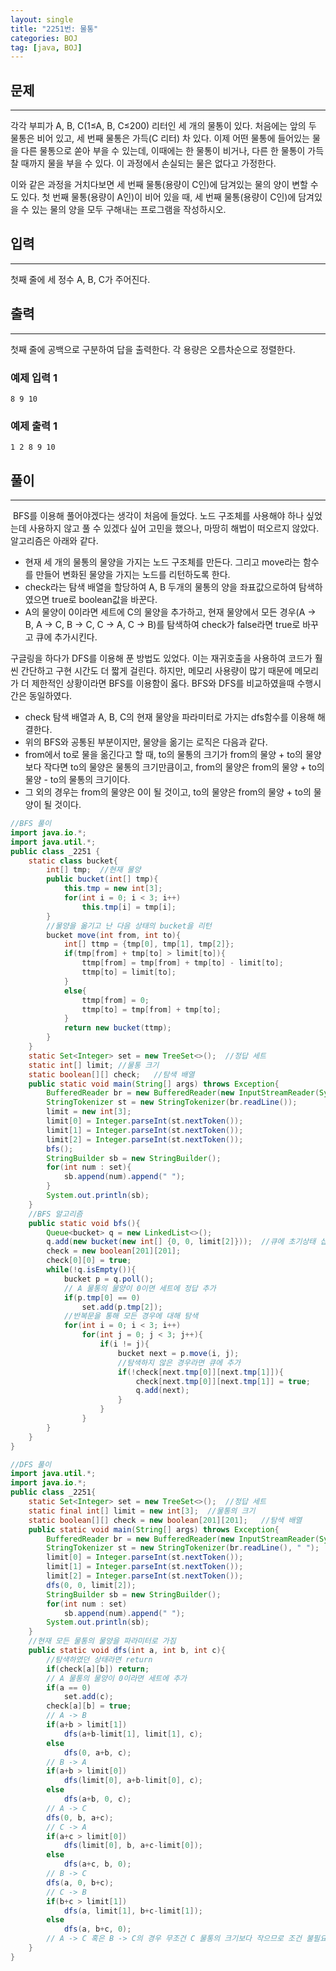 ```yaml
---
layout: single
title: "2251번: 물통"
categories: BOJ
tag: [java, BOJ]
---
```


## 문제
---
각각 부피가 A, B, C(1≤A, B, C≤200) 리터인 세 개의 물통이 있다. 처음에는 앞의 두 물통은 비어 있고, 세 번째 물통은 가득(C 리터) 차 있다. 이제 어떤 물통에 들어있는 물을 다른 물통으로 쏟아 부을 수 있는데, 이때에는 한 물통이 비거나, 다른 한 물통이 가득 찰 때까지 물을 부을 수 있다. 이 과정에서 손실되는 물은 없다고 가정한다.

이와 같은 과정을 거치다보면 세 번째 물통(용량이 C인)에 담겨있는 물의 양이 변할 수도 있다. 첫 번째 물통(용량이 A인)이 비어 있을 때, 세 번째 물통(용량이 C인)에 담겨있을 수 있는 물의 양을 모두 구해내는 프로그램을 작성하시오.

## 입력
---
첫째 줄에 세 정수 A, B, C가 주어진다.

## 출력
---
첫째 줄에 공백으로 구분하여 답을 출력한다. 각 용량은 오름차순으로 정렬한다.

### 예제 입력 1 

```
8 9 10
```

### 예제 출력 1 

```
1 2 8 9 10
```

## 풀이
---
&nbsp;BFS를 이용해 풀어야겠다는 생각이 처음에 들었다. 노드 구조체를 사용해야 하나 싶었는데 사용하지 않고 풀 수 있겠다 싶어 고민을 했으나, 마땅히 해법이 떠오르지 않았다. 알고리즘은 아래와 같다.
- 현재 세 개의 물통의 물양을 가지는 노드 구조체를 만든다. 그리고 move라는 함수를 만들어 변화된 물양을 가지는 노드를 리턴하도록 한다.
- check라는 탐색 배열을 할당하여 A, B 두개의 물통의 양을 좌표값으로하여 탐색하였으면 true로 boolean값을 바꾼다.
- A의 물양이 0이라면 세트에 C의 물양을 추가하고, 현재 물양에서 모든 경우(A -> B, A -> C, B -> C, C -> A, C -> B)를 탐색하여 check가 false라면 true로 바꾸고 큐에 추가시킨다.

구글링을 하다가 DFS를 이용해 푼 방법도 있었다. 이는 재귀호출을 사용하여 코드가 훨씬 간단하고 구현 시간도 더 짧게 걸린다. 하지만, 메모리 사용량이 많기 때문에 메모리가 더 제한적인 상황이라면 BFS를 이용함이 옳다. BFS와 DFS를 비교하였을때 수행시간은 동일하였다.
- check 탐색 배열과 A, B, C의 현재 물양을 파라미터로 가지는 dfs함수를 이용해 해결한다.
- 위의 BFS와 공통된 부분이지만, 물양을 옮기는 로직은 다음과 같다.
- from에서 to로 물을 옮긴다고 할 때, to의 물통의 크기가 from의 물양 + to의 물양보다 작다면 to의 물양은 물통의 크기만큼이고, from의 물양은 from의 물양 + to의 물양 - to의 물통의 크기이다.
- 그 외의 경우는 from의 물양은 0이 될 것이고, to의 물양은 from의 물양 + to의 물양이 될 것이다.

```java
//BFS 풀이
import java.io.*;
import java.util.*;
public class _2251 {
    static class bucket{
        int[] tmp;  //현재 물양
        public bucket(int[] tmp){
            this.tmp = new int[3];
            for(int i = 0; i < 3; i++)
                this.tmp[i] = tmp[i];
        }
        //물양을 옮기고 난 다음 상태의 bucket을 리턴
        bucket move(int from, int to){
            int[] ttmp = {tmp[0], tmp[1], tmp[2]};
            if(tmp[from] + tmp[to] > limit[to]){
                ttmp[from] = tmp[from] + tmp[to] - limit[to];
                ttmp[to] = limit[to];
            }
            else{
                ttmp[from] = 0;
                ttmp[to] = tmp[from] + tmp[to];
            }
            return new bucket(ttmp);
        }
    }
    static Set<Integer> set = new TreeSet<>();  //정답 세트
    static int[] limit; //물통 크기
    static boolean[][] check;   //탐색 배열
    public static void main(String[] args) throws Exception{
        BufferedReader br = new BufferedReader(new InputStreamReader(System.in));
        StringTokenizer st = new StringTokenizer(br.readLine());
        limit = new int[3];
        limit[0] = Integer.parseInt(st.nextToken());
        limit[1] = Integer.parseInt(st.nextToken());
        limit[2] = Integer.parseInt(st.nextToken());
        bfs();
        StringBuilder sb = new StringBuilder();
        for(int num : set){
            sb.append(num).append(" ");
        }
        System.out.println(sb);
    }
    //BFS 알고리즘
    public static void bfs(){
        Queue<bucket> q = new LinkedList<>();
        q.add(new bucket(new int[] {0, 0, limit[2]}));  //큐에 초기상태 삽입
        check = new boolean[201][201];
        check[0][0] = true;
        while(!q.isEmpty()){
            bucket p = q.poll();
            // A 물통의 물양이 0이면 세트에 정답 추가
            if(p.tmp[0] == 0)
                set.add(p.tmp[2]);
            //반복문을 통해 모든 경우에 대해 탐색
            for(int i = 0; i < 3; i++)
                for(int j = 0; j < 3; j++){
                    if(i != j){
                        bucket next = p.move(i, j);
                        //탐색하지 않은 경우라면 큐에 추가
                        if(!check[next.tmp[0]][next.tmp[1]]){
                            check[next.tmp[0]][next.tmp[1]] = true;
                            q.add(next);
                        }
                    }
                }
        }
    }
}
```

```java
//DFS 풀이
import java.util.*;
import java.io.*;
public class _2251{
    static Set<Integer> set = new TreeSet<>();  //정답 세트
    static final int[] limit = new int[3];  //물통의 크기
    static boolean[][] check = new boolean[201][201];   //탐색 배열
    public static void main(String[] args) throws Exception{
        BufferedReader br = new BufferedReader(new InputStreamReader(System.in));
        StringTokenizer st = new StringTokenizer(br.readLine(), " ");
        limit[0] = Integer.parseInt(st.nextToken());
        limit[1] = Integer.parseInt(st.nextToken());
        limit[2] = Integer.parseInt(st.nextToken());
        dfs(0, 0, limit[2]);
        StringBuilder sb = new StringBuilder();
        for(int num : set)
            sb.append(num).append(" ");
        System.out.println(sb);
    }
    //현재 모든 물통의 물양을 파라미터로 가짐
    public static void dfs(int a, int b, int c){
        //탐색하였던 상태라면 return
        if(check[a][b]) return;
        // A 물통의 물양이 0이라면 세트에 추가
        if(a == 0)
            set.add(c);
        check[a][b] = true;
        // A -> B
        if(a+b > limit[1])
            dfs(a+b-limit[1], limit[1], c);
        else
            dfs(0, a+b, c);
        // B -> A
        if(a+b > limit[0])
            dfs(limit[0], a+b-limit[0], c);
        else
            dfs(a+b, 0, c);
        // A -> C
        dfs(0, b, a+c);
        // C -> A
        if(a+c > limit[0])
            dfs(limit[0], b, a+c-limit[0]);
        else
            dfs(a+c, b, 0);
        // B -> C
        dfs(a, 0, b+c);
        // C -> B
        if(b+c > limit[1])
            dfs(a, limit[1], b+c-limit[1]);
        else
            dfs(a, b+c, 0);
        // A -> C 혹은 B -> C의 경우 무조건 C 물통의 크기보다 작으므로 조건 불필요
    }
}
```